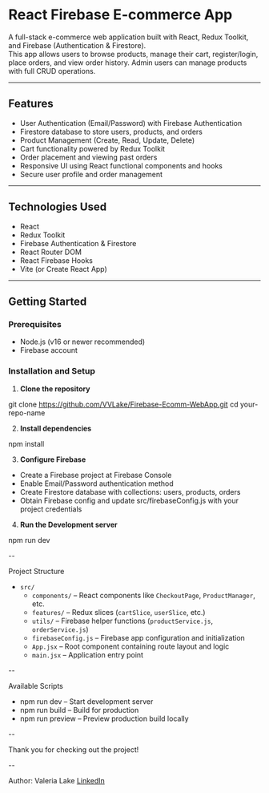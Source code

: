 # React Firebase E-commerce App

A full-stack e-commerce web application built with React, Redux Toolkit, and Firebase (Authentication & Firestore).  
This app allows users to browse products, manage their cart, register/login, place orders, and view order history. Admin users can manage products with full CRUD operations.

---

## Features

- User Authentication (Email/Password) with Firebase Authentication  
- Firestore database to store users, products, and orders  
- Product Management (Create, Read, Update, Delete)  
- Cart functionality powered by Redux Toolkit  
- Order placement and viewing past orders  
- Responsive UI using React functional components and hooks  
- Secure user profile and order management  

---

## Technologies Used

- React  
- Redux Toolkit  
- Firebase Authentication & Firestore  
- React Router DOM  
- React Firebase Hooks  
- Vite (or Create React App)  

---

## Getting Started

### Prerequisites

- Node.js (v16 or newer recommended)  
- Firebase account  

### Installation and Setup

1. **Clone the repository**

git clone https://github.com/VVLake/Firebase-Ecomm-WebApp.git
cd your-repo-name

2. **Install dependencies**

npm install

3. **Configure Firebase**

- Create a Firebase project at Firebase Console
- Enable Email/Password authentication method
- Create Firestore database with collections: users, products, orders
- Obtain Firebase config and update src/firebaseConfig.js with your project credentials

4. **Run the Development server**

npm run dev 

--

Project Structure

- `src/`
  - `components/` – React components like `CheckoutPage`, `ProductManager`, etc.
  - `features/` – Redux slices (`cartSlice`, `userSlice`, etc.)
  - `utils/` – Firebase helper functions (`productService.js`, `orderService.js`)
  - `firebaseConfig.js` – Firebase app configuration and initialization
  - `App.jsx` – Root component containing route layout and logic
  - `main.jsx` – Application entry point


--

Available Scripts 

- npm run dev – Start development server
- npm run build – Build for production
- npm run preview – Preview production build locally

-- 

Thank you for checking out the project! 

--

Author: Valeria Lake [LinkedIn](www.linkedin.com/in/valerialake95)